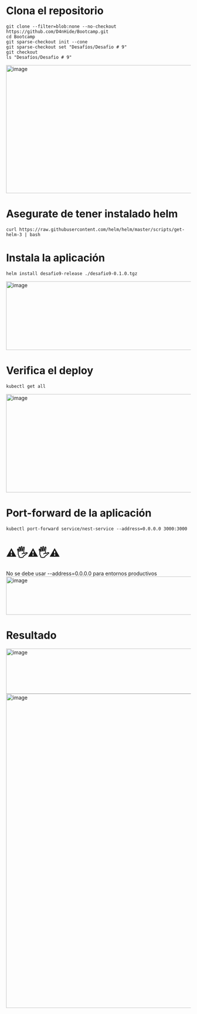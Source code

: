 # Clona el repositorio
```
git clone --filter=blob:none --no-checkout https://github.com/D4nHide/Bootcamp.git
cd Bootcamp
git sparse-checkout init --cone
git sparse-checkout set "Desafíos/Desafio # 9"
git checkout
ls "Desafíos/Desafio # 9"
```
<img width="805" height="349" alt="image" src="https://github.com/user-attachments/assets/0723565f-a498-4a8e-b496-bf60494f5826" />

# Asegurate de tener instalado helm
```
curl https://raw.githubusercontent.com/helm/helm/master/scripts/get-helm-3 | bash
```
# Instala la aplicación
```
helm install desafio9-release ./desafio9-0.1.0.tgz
```
<img width="944" height="187" alt="image" src="https://github.com/user-attachments/assets/a92e5881-b838-4442-9ff0-93e699b2d5ba" />

# Verifica el deploy
```
kubectl get all
```
<img width="705" height="268" alt="image" src="https://github.com/user-attachments/assets/6537692e-6f1d-4420-ac62-7834d76647a2" />

# Port-forward de la aplicación
```
kubectl port-forward service/nest-service --address=0.0.0.0 3000:3000
```
# ⚠️🖐️⚠️🖐️⚠️
No se debe usar --address=0.0.0.0 para entornos productivos
<img width="951" height="104" alt="image" src="https://github.com/user-attachments/assets/c79e50db-bc59-4659-a2f7-3dbf7044ab50" />

# Resultado
<img width="948" height="123" alt="image" src="https://github.com/user-attachments/assets/3954161a-cd71-4551-bd39-67fe0320efee" />
<img width="951" height="856" alt="image" src="https://github.com/user-attachments/assets/923312d0-538e-494c-a01b-71a743645629" />


